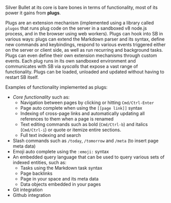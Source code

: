 Silver Bullet at its core is bare bones in terms of functionality, most of its power it gains from **plugs**.

Plugs are an extension mechanism (implemented using a library called `plugos` that runs plug code on the server in a sandboxed v8 node.js process, and in the browser using web workers). Plugs can hook into SB in various ways: plugs can extend the Markdown parser and its syntax, define new commands and keybindings, respond to various events triggered either on the server or client side, as well as run recurring and background tasks. Plugs can even define their own extension mechanisms through custom events. Each plug runs in its own sandboxed environment and communicates with SB via _syscalls_ that expose a vast range of functionality. Plugs can be loaded, unloaded and updated without having to restart SB itself.

Examples of functionality implemented as plugs:

* _Core functionality_ such as:
  * Navigation between pages by clicking or hitting `Cmd/Ctrl-Enter`
  * Page auto complete when using the `[[page link]]` syntax
  * Indexing of cross-page links and automatically updating all references to them when a page is renamed
  * Text editing commands such as bold (`Cmd/Ctrl-b`) and italics (`Cmd/Ctrl-i`) or quote or itemize entire sections.
  * Full text indexing and search
* Slash commands such as `/today`, `/tomorrow` and `/meta` (to insert page meta data)
* Emoji auto complete using the `:emoji:` syntax
* An embedded query language that can be used to query various sets of indexed entities, such as:
  * Tasks using the Markdown task syntax
  * Page backlinks
  * Page in your space and its meta data
  * Data objects embedded in your pages
* Git integration
* Github integration